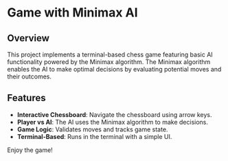 # Game with Minimax AI

## Overview

This project implements a terminal-based chess game featuring basic AI functionality powered by the Minimax algorithm. The Minimax algorithm enables the AI to make optimal decisions by evaluating potential moves and their outcomes.

## Features

- **Interactive Chessboard**: Navigate the chessboard using arrow keys.
- **Player vs AI**: The AI uses the Minimax algorithm to make decisions.
- **Game Logic**: Validates moves and tracks game state.
- **Terminal-Based**: Runs in the terminal with a simple UI.

Enjoy the game!
